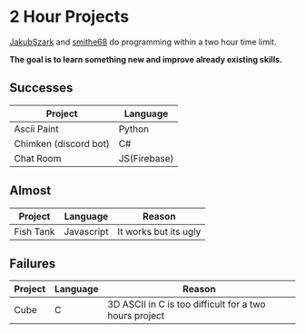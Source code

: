 # 2 Hour Projects
<a href="https://github.com/JakubSzark">JakubSzark</a> and <a href="https://github.com/smithe68">smithe68</a> do programming within a two hour time limit. 

<b>The goal is to learn something new and improve already existing skills.</b>

## Successes
| Project | Language |
| ------- | -------- |
| Ascii Paint | Python |
| Chimken (discord bot) | C# |
| Chat Room | JS(Firebase) |

## Almost
| Project | Language | Reason |
| ------- | -------- | ------ |
| Fish Tank | Javascript | It works but its ugly |

## Failures
| Project | Language | Reason |
| ------- | -------- | ------ |
| Cube    | C        | 3D ASCII in C is too difficult for a two hours project |
